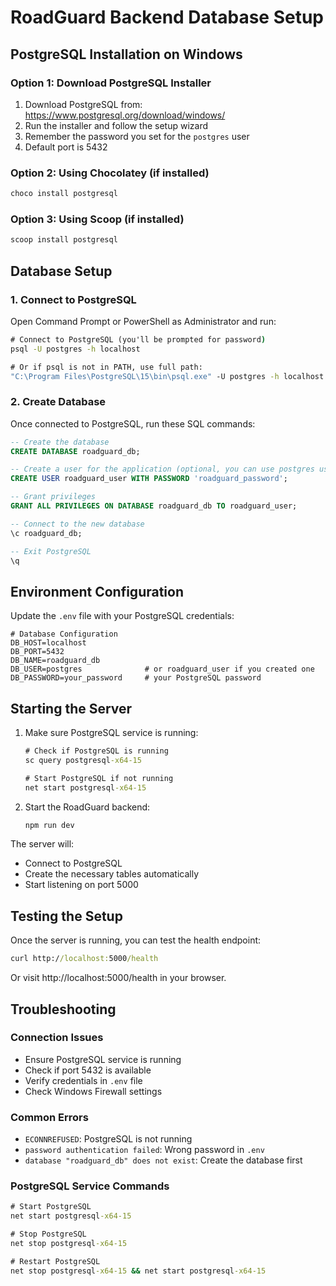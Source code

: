# RoadGuard Backend Database Setup

## PostgreSQL Installation on Windows

### Option 1: Download PostgreSQL Installer
1. Download PostgreSQL from: https://www.postgresql.org/download/windows/
2. Run the installer and follow the setup wizard
3. Remember the password you set for the `postgres` user
4. Default port is 5432

### Option 2: Using Chocolatey (if installed)
```cmd
choco install postgresql
```

### Option 3: Using Scoop (if installed)
```cmd
scoop install postgresql
```

## Database Setup

### 1. Connect to PostgreSQL
Open Command Prompt or PowerShell as Administrator and run:

```cmd
# Connect to PostgreSQL (you'll be prompted for password)
psql -U postgres -h localhost

# Or if psql is not in PATH, use full path:
"C:\Program Files\PostgreSQL\15\bin\psql.exe" -U postgres -h localhost
```

### 2. Create Database
Once connected to PostgreSQL, run these SQL commands:

```sql
-- Create the database
CREATE DATABASE roadguard_db;

-- Create a user for the application (optional, you can use postgres user)
CREATE USER roadguard_user WITH PASSWORD 'roadguard_password';

-- Grant privileges
GRANT ALL PRIVILEGES ON DATABASE roadguard_db TO roadguard_user;

-- Connect to the new database
\c roadguard_db;

-- Exit PostgreSQL
\q
```

## Environment Configuration

Update the `.env` file with your PostgreSQL credentials:

```env
# Database Configuration
DB_HOST=localhost
DB_PORT=5432
DB_NAME=roadguard_db
DB_USER=postgres              # or roadguard_user if you created one
DB_PASSWORD=your_password     # your PostgreSQL password
```

## Starting the Server

1. Make sure PostgreSQL service is running:
   ```cmd
   # Check if PostgreSQL is running
   sc query postgresql-x64-15
   
   # Start PostgreSQL if not running
   net start postgresql-x64-15
   ```

2. Start the RoadGuard backend:
   ```cmd
   npm run dev
   ```

The server will:
- Connect to PostgreSQL
- Create the necessary tables automatically
- Start listening on port 5000

## Testing the Setup

Once the server is running, you can test the health endpoint:

```cmd
curl http://localhost:5000/health
```

Or visit http://localhost:5000/health in your browser.

## Troubleshooting

### Connection Issues
- Ensure PostgreSQL service is running
- Check if port 5432 is available
- Verify credentials in `.env` file
- Check Windows Firewall settings

### Common Errors
- `ECONNREFUSED`: PostgreSQL is not running
- `password authentication failed`: Wrong password in `.env`
- `database "roadguard_db" does not exist`: Create the database first

### PostgreSQL Service Commands
```cmd
# Start PostgreSQL
net start postgresql-x64-15

# Stop PostgreSQL
net stop postgresql-x64-15

# Restart PostgreSQL
net stop postgresql-x64-15 && net start postgresql-x64-15
```
